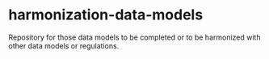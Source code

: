 # harmonization-data-models
Repository for those data models to be completed or to be harmonized with other data models or regulations.
